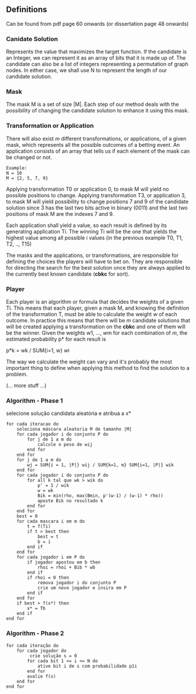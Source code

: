 ## Definitions ##

Can be found from pdf page 60 onwards (or dissertation page 48 onwards)

### Canidate Solution ###

Represents the value that maximizes the target function. If the candidate is an Integer, we can
represent it as an array of bits that it is made up of. The candidate can also be a list of integers
representing a permutation of graph nodes. In either case, we shall use N to represent the length of our
candidate solution.


### Mask ###

The mask M is a set of size |M|. Each step of our method deals with the possibility of changing the candidate
solution to enhance it using this mask.

### Transformation or Application ###

There will also exist *m* different transformations, or applications, of a given mask, which represents all the possible outcomes of a
betting event.
An application consists of an array that tells us if each element of the mask can be changed or not.

    Example:
    N = 10
    M = {2, 5, 7, 9}

Applying transformation T0 or application 0, to mask M will yield no possible positions to change.
Applying transformation T3, or application 3, to mask M will yield possibility to change positions 7 and 9 of the
candidate solution since 3 has the last two bits active in binary (0011) and the last two positions of mask M
are the indexes 7 and 9.

Each application shall yield a value, so each result is defined by its generating application Ti. The winning
Ti will be the one that yields the highest value among all possible i values (in the previous example T0, T1, T2, .., T15)

The masks and the applications, or transformations, are responsible for defining the choices the players will have to bet
on. They are responsible for directing the search for the best solution once they are always applied to the currently best
known candidate (**cbkc** for sort).

### Player ###

Each player is an algorithm or formula that decides the weights of a given Ti. This means that each player, given a mask M, and knowing the definition of the transformation T, must be able to calculate the weight *w* of each outcome. In practice this means that there will be *m* candidate solutions that will be created applying a transformation on the **cbkc** and one of them will be the winner.
Given the weights *w*1, ..., *w*m for each combination of *m*, the estimated probability p* for each result is

p*k = *w*k / SUM{i=1, w} *w*i

The way we calculate the weight can vary and it's probably the most important thing to define when applying this method to find
the solution to a problem.

(... more stuff ...)

### Algorithm - Phase 1 ###

selecione solução candidata aleatória e atribua a x*

    for cada iteracao do
        seleciona máscara aleatoria M de tamanho |M|
        for cada jogador i do conjunto P do
            for j de 1 a m do
                calcule o peso de wij
            end for
        end for
        for j de 1 a m do
            wj = SUM{i = 1, |P|} wij / SUM{k=1, m} SUM{i=1, |P|} wik
        end for
        for cada jogador i do conjunto P do
            for all k tal que wk > wik do
                p' = 1 / wik
                w = wk
                Bik = min(rho, max(Bmin, p'(w-1) / (w-1) * rho))
                aposte Bik no resultado k
            end for
        end for
        best = 0
        for cada mascara i em m do
            t = f(Ti)
            if t > best then
                best = t
                b = i
            end if
        end for
        for cada jogador i em P do
            if jogador apostou em b then
                rhoi = rhoi + Bib * wb
            end if
            if rhoi = 0 then
                remova jogador i do conjunto P
                crie um novo jogador e insira em P
            end if
        end for
        if best > f(x*) then
            x* = Tb
        end if
    end for

### Algorithm - Phase 2 ###

    for cada iteração do
        for cada jogador do
             crie solução s = 0
            for cada bit 1 <= i <= N do
                ative bit i de s com probabilidade p1i
            end for
            avalie f(s)
        end for
    end for
